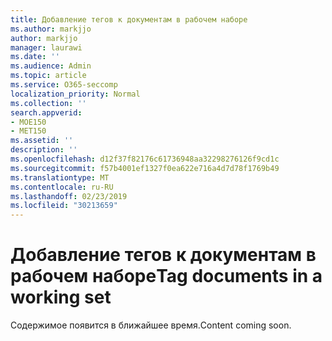```yaml
---
title: Добавление тегов к документам в рабочем наборе
ms.author: markjjo
author: markjjo
manager: laurawi
ms.date: ''
ms.audience: Admin
ms.topic: article
ms.service: O365-seccomp
localization_priority: Normal
ms.collection: ''
search.appverid:
- MOE150
- MET150
ms.assetid: ''
description: ''
ms.openlocfilehash: d12f37f82176c61736948aa32298276126f9cd1c
ms.sourcegitcommit: f57b4001ef1327f0ea622e716a4d7d78f1769b49
ms.translationtype: MT
ms.contentlocale: ru-RU
ms.lasthandoff: 02/23/2019
ms.locfileid: "30213659"
---
```

# <a name="tag-documents-in-a-working-set"></a><span data-ttu-id="74af8-102">Добавление тегов к документам в рабочем наборе</span><span class="sxs-lookup"><span data-stu-id="74af8-102">Tag documents in a working set</span></span>

<span data-ttu-id="74af8-103">Содержимое появится в ближайшее время.</span><span class="sxs-lookup"><span data-stu-id="74af8-103">Content coming soon.</span></span>